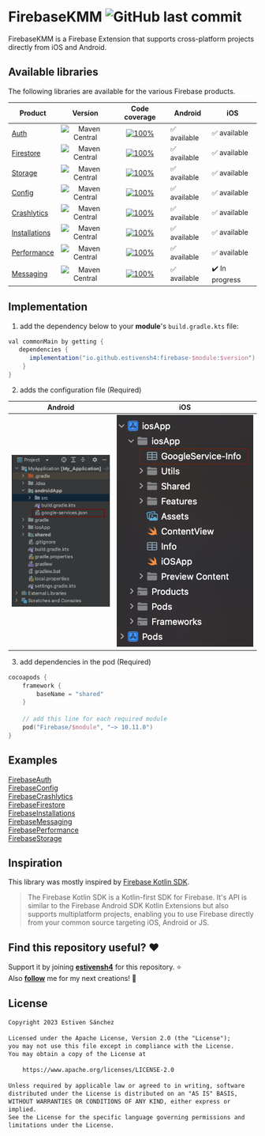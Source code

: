 <h1 align="left">FirebaseKMM <img alt="GitHub last commit" src="https://img.shields.io/github/last-commit/estivensh4/FirebaseKMM?style=flat-square"></h1>

FirebaseKMM is a Firebase Extension that supports cross-platform projects directly from iOS and Android.

## Available libraries

The following libraries are available for the various Firebase products.

| Product	                                                        |                                                               Version                                                                |                                                                                      Code coverage                                                                                      | Android     | iOS            |
|-----------------------------------------------------------------|:------------------------------------------------------------------------------------------------------------------------------------:|:---------------------------------------------------------------------------------------------------------------------------------------------------------------------------------------:|-------------|----------------|
| [Auth](https://firebase.google.com/docs/auth)                   |     <img alt="Maven Central" src="https://img.shields.io/maven-central/v/io.github.estivensh4/firebase-auth?versionPrefix=0.7">      |              [![100%](https://img.shields.io/badge/-0%25-lightgrey?style=flat-square)](/firebase-auth/src/commonMain/kotlin/com/estivensh4/firebase_auth/FirebaseAuth.kt)️              | ✅ available | ✅️ available   |
| [Firestore](https://firebase.google.com/docs/firestore)         |   <img alt="Maven Central" src="https://img.shields.io/maven-central/v/io.github.estivensh4/firebase-firestore?versionPrefix=0.7">   |       [![100%](https://img.shields.io/badge/-0%25-lightgrey?style=flat-square)](/firebase-firestore/src/commonMain/kotlin/com/estivensh4/firebase_firestore/FirebaseFirestore.kt)       | ✅ available | ✅️ available   |
| [Storage](https://firebase.google.com/docs/storage)             |    <img alt="Maven Central" src="https://img.shields.io/maven-central/v/io.github.estivensh4/firebase-storage?versionPrefix=0.7">    |          [![100%](https://img.shields.io/badge/-0%25-lightgrey?style=flat-square)](/firebase-storage/src/commonMain/kotlin/com/estivensh4/firebase_storage/FirebaseStorage.kt)          | ✅ available | ✅️ available   |
| [Config](https://firebase.google.com/docs/remote-config)        |    <img alt="Maven Central" src="https://img.shields.io/maven-central/v/io.github.estivensh4/firebase-config?versionPrefix=0.7">     |           [![100%](https://img.shields.io/badge/-0%25-lightgrey?style=flat-square)](/firebase-config/src/commonMain/kotlin/com/estivensh4/firebase_config/FirebaseConfig.kt)            | ✅ available | ✅️ available   |
| [Crashlytics](https://firebase.google.com/docs/crashlytics)     |  <img alt="Maven Central" src="https://img.shields.io/maven-central/v/io.github.estivensh4/firebase-crashlytics?versionPrefix=0.7">  |    [![100%](https://img.shields.io/badge/-0%25-lightgrey?style=flat-square)](/firebase-crashlytics/src/commonMain/kotlin/com/estivensh4/firebase_crashlytics/FirebaseCrashlytics.kt)    | ✅ available | ✅️ available   |
| [Installations](https://firebase.google.com/docs/installations) | <img alt="Maven Central" src="https://img.shields.io/maven-central/v/io.github.estivensh4/firebase-installations?versionPrefix=0.7"> | [![100%](https://img.shields.io/badge/-0%25-lightgrey?style=flat-square)](/firebase-installations/src/commonMain/kotlin/com/estivensh4/firebase_installations/FirebaseInstallations.kt) | ✅ available | ✅️ available   |
| [Performance](https://firebase.google.com/docs/perf-mon)        |  <img alt="Maven Central" src="https://img.shields.io/maven-central/v/io.github.estivensh4/firebase-performance?versionPrefix=0.7">  |    [![100%](https://img.shields.io/badge/-0%25-lightgrey?style=flat-square)](/firebase-performance/src/commonMain/kotlin/com/estivensh4/firebase_performance/FirebasePerformance.kt)    | ✅ available | ✅️ available   |
| [Messaging](https://firebase.google.com/docs/cloud-messaging)   |   <img alt="Maven Central" src="https://img.shields.io/maven-central/v/io.github.estivensh4/firebase-messaging?versionPrefix=0.7">   |       [![100%](https://img.shields.io/badge/-0%25-lightgrey?style=flat-square)](/firebase-messaging/src/commonMain/kotlin/com/estivensh4/firebase_messaging/FirebaseMessaging.kt)       | ✅ available | ✔️ In progress |

## Implementation 

1. add the dependency below to your **module**'s `build.gradle.kts` file:

```gradle
val commonMain by getting {
   dependencies {
      implementation("io.github.estivensh4:firebase-$module:$version")
    }
}
```

2. adds the configuration file (Required)

|                                                            	 **Android**                                                            |                                                             **iOS**                                                             |
|:-----------------------------------------------------------------------------------------------------------------------------------:|:-------------------------------------------------------------------------------------------------------------------------------:|
| <img alt="Maven Central" src="https://github.com/estivensh4/FirebaseKMM/blob/main/documentation/images/android-implementation.png"> | <img alt="Maven Central" src="https://github.com/estivensh4/FirebaseKMM/blob/main/documentation/images/ios-implementation.png"> | 


3. add dependencies in the pod (Required)

```kotlin
cocoapods {
    framework {
        baseName = "shared"
    }

    // add this line for each required module
    pod("Firebase/$module", "~> 10.11.0")
}
```

## Examples
[FirebaseAuth](https://github.com/estivensh4/FirebaseKMM/tree/main/firebase-auth)<br>
[FirebaseConfig](https://github.com/estivensh4/FirebaseKMM/tree/main/firebase-config)<br>
[FirebaseCrashlytics](https://github.com/estivensh4/FirebaseKMM/tree/main/firebase-crashlytics)<br>
[FirebaseFirestore](https://github.com/estivensh4/FirebaseKMM/tree/main/firebase-firestore)<br>
[FirebaseInstallations](https://github.com/estivensh4/FirebaseKMM/tree/main/firebase-installations)<br>
[FirebaseMessaging](https://github.com/estivensh4/FirebaseKMM/tree/main/firebase-messaging)<br>
[FirebasePerformance](https://github.com/estivensh4/FirebaseKMM/tree/main/firebase-performance)<br>
[FirebaseStorage](https://github.com/estivensh4/FirebaseKMM/tree/main/firebase-storage)

## Inspiration
This library was mostly inspired by [Firebase Kotlin SDK](https://github.com/GitLiveApp/firebase-kotlin-sdk).<br>

> The Firebase Kotlin SDK is a Kotlin-first SDK for Firebase. It's API is similar to the Firebase Android SDK Kotlin Extensions but also supports multiplatform projects, enabling you to use Firebase directly from your common source targeting iOS, Android or JS.

## Find this repository useful? :heart:

Support it by joining __[estivensh4](https://github.com/estivensh4/FirebaseKMM)__ for this
repository. :star: <br>
Also __[follow](https://github.com/estivensh4)__ me for my next creations! 🤩

## License

```
Copyright 2023 Estiven Sánchez
 
Licensed under the Apache License, Version 2.0 (the "License");
you may not use this file except in compliance with the License.
You may obtain a copy of the License at

    https://www.apache.org/licenses/LICENSE-2.0

Unless required by applicable law or agreed to in writing, software
distributed under the License is distributed on an "AS IS" BASIS,
WITHOUT WARRANTIES OR CONDITIONS OF ANY KIND, either express or implied.
See the License for the specific language governing permissions and
limitations under the License.
```